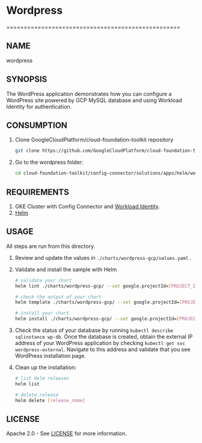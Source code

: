 # Wordpress

==================================================

## NAME

  wordpress

## SYNOPSIS

The WordPress application demonstrates how you can configure a WordPress site powered by GCP MySQL database and using Workload Identity for authentication.

## CONSUMPTION

  1. Clone GoogleCloudPlatform/cloud-foundation-toolkit repository
  
      ```bash
      git clone https://github.com/GoogleCloudPlatform/cloud-foundation-toolkit.git
      ```

  1. Go to the wordpress folder:

      ```bash
      cd cloud-foundation-toolkit/config-connector/solutions/apps/helm/wordpress
      ```

## REQUIREMENTS

1. GKE Cluster with Config Connector and [Workload Identity](https://cloud.google.com/kubernetes-engine/docs/how-to/workload-identity#enable_workload_identity_on_a_new_cluster).
1. [Helm](https://helm.sh/docs/using_helm/)

## USAGE

All steps are run from this directory.

1. Review and update the values in `./charts/wordpress-gcp/values.yaml` .
1. Validate and install the sample with Helm

    ```bash
    # validate your chart
    helm lint ./charts/wordpress-gcp/ --set google.projectId=[PROJECT_ID]

    # check the output of your chart
    helm template ./charts/wordpress-gcp/ --set google.projectId=[PROJECT_ID]

    # install your chart
    helm install ./charts/wordpress-gcp/ --set google.projectId=[PROJECT_ID] --generate-name
    ```

1. Check the status of your database by running `kubectl describe sqlinstance wp-db`. Once the database is created, obtain the external IP address of your WordPress application by checking `kubectl get svc wordpress-external`. Navigate to this address and validate that you see WordPress installation page.

1. Clean up the installation:

    ```bash
    # list Helm releases
    helm list

    # delete release
    helm delete [release_name]
    ```

## LICENSE

Apache 2.0 - See [LICENSE](/LICENSE) for more information.